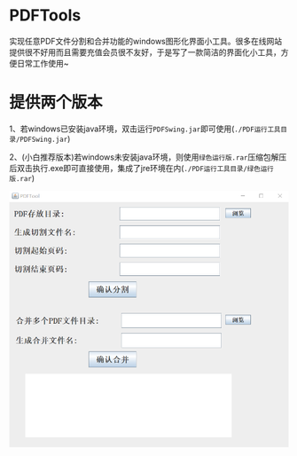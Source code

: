 # PDFTools<br>
实现任意PDF文件分割和合并功能的windows图形化界面小工具。很多在线网站提供很不好用而且需要充值会员很不友好，于是写了一款简洁的界面化小工具，方便日常工作使用~<br>  

# 提供两个版本<br>  
1、若windows已安装java环境，双击运行`PDFSwing.jar`即可使用(`./PDF运行工具目录/PDFSwing.jar`)<br>  

2、(小白推荐版本)若windows未安装java环境，则使用`绿色运行版.rar`压缩包解压后双击执行.exe即可直接使用，集成了jre环境在内(`./PDF运行工具目录/绿色运行版.rar`)<br>  

![description](https://github.com/ARTAvrilLavigne/PDFTools/blob/main/description.png?raw=true)<br>
